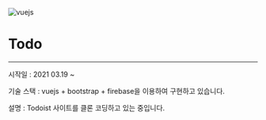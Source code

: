 ![vuejs](https://user-images.githubusercontent.com/45025575/111900606-e3598180-8a76-11eb-9a9f-9f59eeb72faf.png)

# Todo

---

시작일 : 2021 03.19 ~ 

기술 스택 : vuejs + bootstrap + firebase을 이용하여 구현하고 있습니다.

설명 : Todoist 사이트를 클론 코딩하고 있는 중입니다. 
